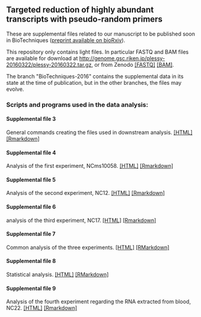## Targeted reduction of highly abundant transcripts with pseudo-random primers

These are supplemental files related to our manuscript to be published
soon in BioTechniques ([preprint available on bioRxiv](http://dx.doi.org/10.1101/027805)).

This repository only contains light files.  In particular FASTQ and BAM files
are available for download at <http://genome.gsc.riken.jp/plessy-20160322/plessy-20160322.tar.gz>,
or from Zenodo [[FASTQ]](http://dx.doi.org/10.5281/zenodo.48112)
[[BAM]](http://dx.doi.org/10.5281/zenodo.48114).

The branch "BioTechniques-2016" contains the supplemental data in its state at
the time of publication, but in the other branches, the files may evolve.

### Scripts and programs used in the data analysis:

#### Supplemental file 3

General commands creating the files used in downstream analysis. [[HTML]](common_commands.html) [[Rmarkdown]](common_commands.Rmd)

#### Supplemental file 4

Analysis of the first experiment, NCms10058. [[HTML]](NCki_clean/commandes_clean.html) [[Rmarkdown]](NCki_clean/commandes_clean.Rmd)

#### Supplemental file 5

Analysis of the second experiment, NC12. [[HTML]](Nc12_clean/commandes_clean.html) [[Rmarkdown]](Nc12_clean/commandes_clean.Rmd)

#### Supplemental file 6

analysis of the third experiment, NC17. [[HTML]](NC17_clean/commandes_clean.html) [[Rmarkdown]](NC17_clean/commandes_clean.Rmd)

#### Supplemental file 7

Common analysis of the three experiments. [[HTML]](3_exp/command.html) [[RMarkdown]](3_exp/command.Rmd)

#### Supplemental file 8

Statistical analysis. [[HTML]](3_exp/stat/stats.html) [[RMarkdown]](3_exp/stat/stats.Rmd)

#### Supplemental file 9

Analysis of the fourth experiment regarding the RNA extracted from blood, NC22. [[HTML]](NC22b_clean/commands_NC22.html) [[Rmarkdown]](NC22b_clean/commands_NC22.Rmd)
